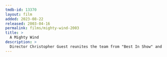 ```yaml
---
tmdb-id: 13370
layout: film
added: 2023-08-22
released: 2003-04-16
permalink: films/mighty-wind-2003
title: >
  A Mighty Wind
description: >
  Director Christopher Guest reunites the team from "Best In Show" and "Waiting for Guffman" to tell the story of '60s-era folk musicians, who, inspired by the death of their former manager, get back on the stage for one concert in New York City's Town Hall.
---
```

